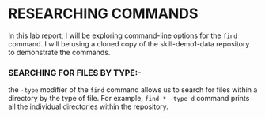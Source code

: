 # RESEARCHING COMMANDS
In this lab report, I will be exploring command-line options for the `find` command. I will be using a cloned copy of the skill-demo1-data repository to demonstrate the commands.
### SEARCHING FOR FILES BY TYPE:-
the `-type` modifier of the `find` command allows us to search for files within a directory by the type of file.
For example, `find * -type d` command prints all the individual directories within the repository.

